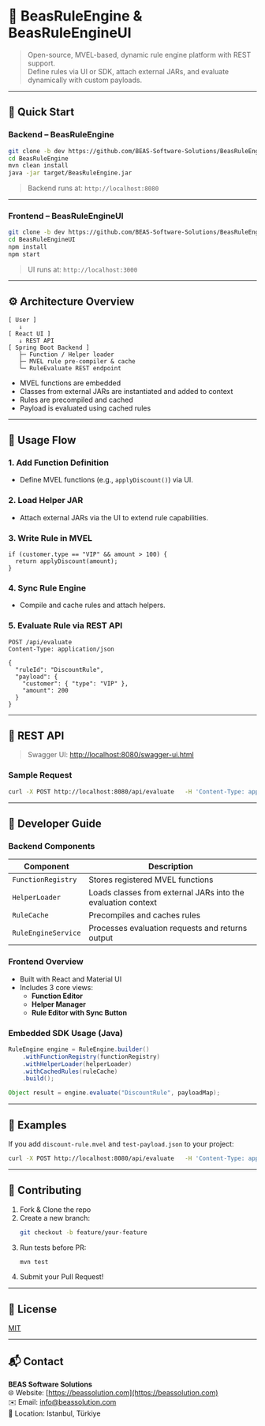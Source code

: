 # 🧠 BeasRuleEngine & BeasRuleEngineUI

> Open-source, MVEL-based, dynamic rule engine platform with REST support.  
> Define rules via UI or SDK, attach external JARs, and evaluate dynamically with custom payloads.

---

## 🚀 Quick Start

### Backend – BeasRuleEngine

```bash
git clone -b dev https://github.com/BEAS-Software-Solutions/BeasRuleEngine.git
cd BeasRuleEngine
mvn clean install
java -jar target/BeasRuleEngine.jar
```

> Backend runs at: `http://localhost:8080`

---

### Frontend – BeasRuleEngineUI

```bash
git clone -b dev https://github.com/BEAS-Software-Solutions/BeasRuleEngineUI.git
cd BeasRuleEngineUI
npm install
npm start
```

> UI runs at: `http://localhost:3000`

---

## ⚙️ Architecture Overview

```
[ User ]
   ↓
[ React UI ]
   ↓ REST API
[ Spring Boot Backend ]
   ├─ Function / Helper loader
   ├─ MVEL rule pre-compiler & cache
   └─ RuleEvaluate REST endpoint
```

- MVEL functions are embedded  
- Classes from external JARs are instantiated and added to context  
- Rules are precompiled and cached  
- Payload is evaluated using cached rules

---

## 📘 Usage Flow

### 1. Add Function Definition
- Define MVEL functions (e.g., `applyDiscount()`) via UI.

### 2. Load Helper JAR
- Attach external JARs via the UI to extend rule capabilities.

### 3. Write Rule in MVEL

```mvel
if (customer.type == "VIP" && amount > 100) {
  return applyDiscount(amount);
}
```

### 4. Sync Rule Engine
- Compile and cache rules and attach helpers.

### 5. Evaluate Rule via REST API

```http
POST /api/evaluate
Content-Type: application/json

{
  "ruleId": "DiscountRule",
  "payload": {
    "customer": { "type": "VIP" },
    "amount": 200
  }
}
```

---

## 🔌 REST API

> Swagger UI: [http://localhost:8080/swagger-ui.html](http://localhost:8080/swagger-ui.html)

### Sample Request

```bash
curl -X POST http://localhost:8080/api/evaluate   -H 'Content-Type: application/json'   -d '{"ruleId":"DiscountRule","payload":{"customer":{"type":"VIP"},"amount":150}}'
```

---

## 🔧 Developer Guide

### Backend Components

| Component           | Description                                                    |
|---------------------|----------------------------------------------------------------|
| `FunctionRegistry`  | Stores registered MVEL functions                               |
| `HelperLoader`      | Loads classes from external JARs into the evaluation context   |
| `RuleCache`         | Precompiles and caches rules                                   |
| `RuleEngineService` | Processes evaluation requests and returns output               |

### Frontend Overview

- Built with React and Material UI
- Includes 3 core views:
  - **Function Editor**
  - **Helper Manager**
  - **Rule Editor with Sync Button**

### Embedded SDK Usage (Java)

```java
RuleEngine engine = RuleEngine.builder()
    .withFunctionRegistry(functionRegistry)
    .withHelperLoader(helperLoader)
    .withCachedRules(ruleCache)
    .build();

Object result = engine.evaluate("DiscountRule", payloadMap);
```

---

## 🧪 Examples

If you add `discount-rule.mvel` and `test-payload.json` to your project:

```bash
curl -X POST http://localhost:8080/api/evaluate   -H 'Content-Type: application/json'   -d @examples/test-payload.json
```

---

## 🤝 Contributing

1. Fork & Clone the repo
2. Create a new branch:
   ```bash
   git checkout -b feature/your-feature
   ```
3. Run tests before PR:
   ```bash
   mvn test
   ```
4. Submit your Pull Request!

---

## 📄 License

[MIT](LICENSE)

---

## 📬 Contact

**BEAS Software Solutions**  
🌐 Website: [https://beassolution.com](https://beassolution.com)  
✉️ Email: info@beassolution.com  
📍 Location: Istanbul, Türkiye